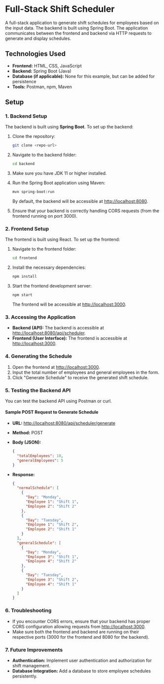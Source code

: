 
# Full-Stack Shift Scheduler

A full-stack application to generate shift schedules for employees based on the input data. The backend is built using Spring Boot. The application communicates between the frontend and backend via HTTP requests to generate and display schedules.

## Technologies Used

- **Frontend:**  HTML, CSS, JavaScript
- **Backend:** Spring Boot (Java)
- **Database (if applicable):** None for this example, but can be added for persistence
- **Tools:** Postman, npm, Maven

## Setup

### 1. Backend Setup

The backend is built using **Spring Boot**. To set up the backend:

1. Clone the repository:
   ```bash
   git clone <repo-url>


2. Navigate to the backend folder:

   ```bash
   cd backend
   ```

3. Make sure you have JDK 11 or higher installed.

4. Run the Spring Boot application using Maven:

   ```bash
   mvn spring-boot:run
   ```

   By default, the backend will be accessible at [http://localhost:8080](http://localhost:8080).

5. Ensure that your backend is correctly handling CORS requests (from the frontend running on port 3000).

### 2. Frontend Setup

The frontend is built using React. To set up the frontend:

1. Navigate to the frontend folder:

   ```bash
   cd frontend
   ```

2. Install the necessary dependencies:

   ```bash
   npm install
   ```

3. Start the frontend development server:

   ```bash
   npm start
   ```

   The frontend will be accessible at [http://localhost:3000](http://localhost:3000).

### 3. Accessing the Application

* **Backend (API):** The backend is accessible at [http://localhost:8080/api/scheduler](http://localhost:8080/api/scheduler).
* **Frontend (User Interface):** The frontend is accessible at [http://localhost:3000](http://localhost:3000).

### 4. Generating the Schedule

1. Open the frontend at [http://localhost:3000](http://localhost:3000).
2. Input the total number of employees and general employees in the form.
3. Click "Generate Schedule" to receive the generated shift schedule.

### 5. Testing the Backend API

You can test the backend API using Postman or curl.

#### Sample POST Request to Generate Schedule

* **URL:** [http://localhost:8080/api/scheduler/generate](http://localhost:8080/api/scheduler/generate)
* **Method:** POST
* **Body (JSON):**

  ```json
  {
    "totalEmployees": 10,
    "generalEmployees": 5
  }
  ```
* **Response:**

  ```json
  {
    "normalSchedule": [
      {
        "Day": "Monday",
        "Employee 1": "Shift 1",
        "Employee 2": "Shift 2"
      },
      {
        "Day": "Tuesday",
        "Employee 1": "Shift 2",
        "Employee 2": "Shift 1"
      }
    ],
    "generalSchedule": [
      {
        "Day": "Monday",
        "Employee 3": "Shift 1",
        "Employee 4": "Shift 2"
      },
      {
        "Day": "Tuesday",
        "Employee 3": "Shift 2",
        "Employee 4": "Shift 1"
      }
    ]
  }
  ```

### 6. Troubleshooting

* If you encounter CORS errors, ensure that your backend has proper CORS configuration allowing requests from [http://localhost:3000](http://localhost:3000).
* Make sure both the frontend and backend are running on their respective ports (3000 for the frontend and 8080 for the backend).

### 7. Future Improvements

* **Authentication:** Implement user authentication and authorization for shift management.
* **Database Integration:** Add a database to store employee schedules persistently.
